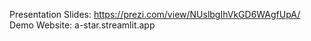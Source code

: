 Presentation Slides:
https://prezi.com/view/NUslbgIhVkGD6WAgfUpA/
<br />
Demo Website:
a-star.streamlit.app
